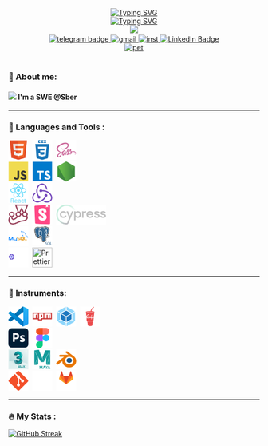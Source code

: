 <div id="header" align="center">
<a href="https://git.io/typing-svg"><img src="https://readme-typing-svg.demolab.com?font=Fira+Code&weight=600&size=25&pause=1000&color=972284&width=350&lines=Mikhail+Nizhegorodtsev" alt="Typing SVG" /></a>
</div>

<div id="header" align="center">
<a href="https://git.io/typing-svg"><img src="https://readme-typing-svg.demolab.com?font=Fira+Code&weight=350&size=25&pause=1000&color=972284&width=300&lines=Frontend+developer" alt="Typing SVG" /></a>
</div>

<div id="header" align="center">
  <img src="https://media.giphy.com/media/gjrYDwbjnK8x36xZIO/giphy.gif" width="300"/>
</div>

<div id="badges" align="center">
  <a href="https://t.me/nizmb">
    <img src="https://img.shields.io/badge/tlg|nizmb-blue?style=for-the-badge&logo=telegram&logoColor=white" alt="telegram badge"/>
  </a>
  <a href="mailto:nizmikhail@gmail.com">
    <img src="https://img.shields.io/badge/gmail|nizmikhail-white?style=for-the-badge&logo=gmail" alt="gmail"/>
  </a>
  <a href="https://www.instagram.com/nizmby/">
   <img src="https://img.shields.io/badge/|nizmby-orange?style=for-the-badge&logo=instagram" alt="inst"/>
  </a>
  <a href="https://www.linkedin.com/in/nizmb/">
    <img src="https://img.shields.io/badge/|nizmb-blue?style=for-the-badge&logo=linkedin&logoColor=white" alt="LinkedIn Badge"/>
  </a>
  
</div>
<div id="badges" align="center">
  <a href="https://junkytrace.github.io/">
    <img src="https://cdn0.iconfinder.com/data/icons/font-awesome-solid-vol-2/576/dog-512.png" alt="pet" width="40" height="40"/>
  </a>
  </div>
<div id="counter" align="center">
<img src="https://komarev.com/ghpvc/?username=junkytrace&style=flat-square&color=blue" alt=""/>
</div>

### :unicorn: About me:
#### <img src="https://camo.githubusercontent.com/63371d36886ee658f5a97401f393e1ab1684b2fd3de674b8f5efc7d410b2a3d0/68747470733a2f2f6d656469612e67697068792e636f6d2f6d656469612f57556c706c634d704f43456d5447427442572f67697068792e676966" width="25"/> I'm a SWE @Sber


---

### :rocket: Languages and Tools :
<div>
<img src="https://github.com/devicons/devicon/blob/master/icons/html5/html5-original.svg" title="HTML5" alt="HTML5" width="40" height="40"/>&nbsp;
<img src="https://github.com/devicons/devicon/blob/master/icons/css3/css3-plain-wordmark.svg"  title="CSS3" alt="CSS3" width="40" height="40"/>&nbsp;
    <img src="https://raw.githubusercontent.com/devicons/devicon/1119b9f84c0290e0f0b38982099a2bd027a48bf1/icons/sass/sass-original.svg" title="sass/scss" height="40" width="40"/>&nbsp;
  </div>
  <div>
<img src="https://github.com/devicons/devicon/blob/master/icons/javascript/javascript-original.svg" title="JavaScript" alt="JavaScript" width="40" height="40"/>&nbsp;
<img src="https://raw.githubusercontent.com/devicons/devicon/1119b9f84c0290e0f0b38982099a2bd027a48bf1/icons/typescript/typescript-plain.svg" title="Typescript" height="40" width="40"/>&nbsp;
    <img src="https://github.com/devicons/devicon/blob/master/icons/nodejs/nodejs-original.svg" title="node.js" height="40" width="40">&nbsp;
    </div>
    <div>
<img src="https://github.com/devicons/devicon/blob/master/icons/react/react-original-wordmark.svg" title="React" alt="React" width="40" height="40"/>&nbsp;
  <img src="https://raw.githubusercontent.com/devicons/devicon/1119b9f84c0290e0f0b38982099a2bd027a48bf1/icons/redux/redux-original.svg" title="Redux" height="40" width="40"/>&nbsp;
      </div>
      <div>
  <img src="https://github.com/devicons/devicon/blob/master/icons/jest/jest-plain.svg" title="Jest" **alt="Jest" width="40" height="40"/>&nbsp;
  <img src="https://github.com/devicons/devicon/blob/master/icons/storybook/storybook-original.svg" title="Storybook" **alt="Storybook" width="40" height="40"/>&nbsp;
        <img src="https://github.com/junkytrace/pics/blob/main/icon%20(5).svg" title="Cypress" **alt="Cypress" width="100" height="40"/>&nbsp;
        </div>
        <div>
  <img src="https://github.com/junkytrace/pics/blob/main/icon%20(1).svg" title="MySql" **alt="MySql" width="40" height="40"/>&nbsp;
          <img src="https://github.com/junkytrace/pics/blob/main/icon%20(3).svg" title="PostgreSQL" **alt="PostgreSQL" width="40" height="40"/>&nbsp;
</div>
<div>
  <img src="https://github.com/junkytrace/pics/blob/main/icon%20(2).svg" title="EsLint" **alt="EsLint" width="40" height="40"/>&nbsp;
          <img src="https://prettier.io/icon.png" title="Prettier" **alt="Prettier" width="40" height="40"/>&nbsp;
</div>

---
  
### :hammer: Instruments:
<div>
  <img src="https://github.com/devicons/devicon/blob/master/icons/vscode/vscode-original.svg" title="VSCodium" height="40" width="40">&nbsp;
  <img src="https://github.com/devicons/devicon/blob/master/icons/npm/npm-original-wordmark.svg" title="NPM" height="40" width="40">&nbsp;
  <img src="https://github.com/devicons/devicon/blob/master/icons/webpack/webpack-original.svg" title="Webpack" height="40" width="40">&nbsp;
  <img src="https://github.com/devicons/devicon/blob/master/icons/gulp/gulp-plain.svg" title="GULP" **alt="GULP" width="40" height="40"/>&nbsp;
  </div>
  <div>
  <img src="https://raw.githubusercontent.com/devicons/devicon/1119b9f84c0290e0f0b38982099a2bd027a48bf1/icons/photoshop/photoshop-plain.svg" title="PhotoShop" height="40" width="40">&nbsp;
  <img src="https://github.com/devicons/devicon/blob/master/icons/figma/figma-original.svg" title="Figma" height="40" width="40">&nbsp;
    </div>
    <div>
  <img src="https://raw.githubusercontent.com/Ahuge/chocolatey-packages/ebe8301978bfc9a88e27a6360c4cddb465136fe6/3dsmax/icon.png" title="3ds max" height="40" width="40">&nbsp;
  <img src="https://github.com/devicons/devicon/blob/master/icons/maya/maya-plain-wordmark.svg" title="Maya" height="40" width="40">&nbsp;
  <img src="https://github.com/devicons/devicon/blob/master/icons/blender/blender-original.svg" title="Blender" height="40" width="40">&nbsp;
      </div>
      <div>
  <img src="https://github.com/devicons/devicon/blob/master/icons/git/git-original.svg" title="Git" **alt="Git" width="40" height="40"/>&nbsp;
  <img src="https://github.com/junkytrace/pics/blob/main/Github.svg" title="GitHub" **alt="GitHub" width="40" height="40"/>&nbsp;
  <img src="https://github.com/junkytrace/pics/blob/main/icon.svg" title="GitLub" **alt="GitLub" width="40" height="40"/>&nbsp;
</div>

---

### :fire: My Stats :
[![GitHub Streak](http://github-readme-streak-stats.herokuapp.com?user=junkytrace&theme=dark&background=000000)](https://git.io/streak-stats)
